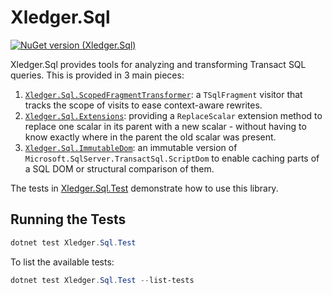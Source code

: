 # Xledger.Sql

[![NuGet version (Xledger.Sql)](https://img.shields.io/nuget/v/Xledger.sql.svg?style=flat-square)](https://www.nuget.org/packages/Xledger.Sql/)

Xledger.Sql provides tools for analyzing and transforming Transact SQL queries. This is provided in 3 main pieces:

1. [`Xledger.Sql.ScopedFragmentTransformer`](./Xledger.Sql/ScopedFragmentTransformer.cs): a `TSqlFragment` visitor that tracks the scope of visits to ease context-aware rewrites.
2. [`Xledger.Sql.Extensions`](./Xledger.Sql/Extensions.cs): providing a `ReplaceScalar` extension method to replace one scalar in its parent with a new scalar - without having to know exactly where in the parent the old scalar was present.
3. [`Xledger.Sql.ImmutableDom`](./Xledger.Sql/ImmutableDom/): an immutable version of `Microsoft.SqlServer.TransactSql.ScriptDom` to enable caching parts of a SQL DOM or structural comparison of them.

The tests in [Xledger.Sql.Test](./Xledger.Sql.Test) demonstrate how to use this library.

<!--
## Testing Locally

To generate a new NuGet package to verify that the package is sane.

1. Increment the `<VersionSuffix>` in [Xledger.Sql/Xledger.Sql.csproj](./Xledger.Sql/Xledger.Sql.csproj); or `<VersionPrefix>` if releasing a new major, minor, or patch version.
2. Run.
For Release:
```powershell
cls; dotnet clean; dotnet pack -c Release;
nuget init Xledger.Sql\bin\Release c:\packages;
```
For Debug:
```powershell
cls; dotnet clean; dotnet pack;
nuget init Xledger.Sql\bin\Debug c:\packages;
```
3. Update the project that depends on Xledger.Sql.
```powershell
dotnet add package Xledger.Sql --source c:\packages --prerelease
``` -->

## Running the Tests

```powershell
dotnet test Xledger.Sql.Test
```

To list the available tests:
```powershell
dotnet test Xledger.Sql.Test --list-tests
```
